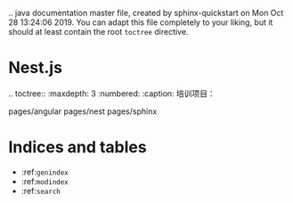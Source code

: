 .. java documentation master file, created by
   sphinx-quickstart on Mon Oct 28 13:24:06 2019.
   You can adapt this file completely to your liking, but it should at least
   contain the root `toctree` directive.

Nest.js
================================

.. toctree::
   :maxdepth: 3
   :numbered:
   :caption: 培训项目：

   pages/angular
   pages/nest
   pages/sphinx


Indices and tables
==================

* :ref:`genindex`
* :ref:`modindex`
* :ref:`search`
